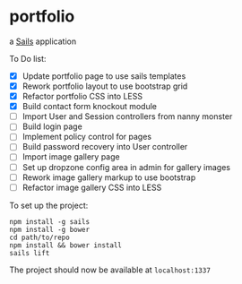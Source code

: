 # portfolio

a [Sails](http://sailsjs.org) application

To Do list:

- [x] Update portfolio page to use sails templates
- [x] Rework portfolio layout to use bootstrap grid
- [x] Refactor portfolio CSS into LESS
- [x] Build contact form knockout module
- [ ] Import User and Session controllers from nanny monster
- [ ] Build login page
- [ ] Implement policy control for pages
- [ ] Build password recovery into User controller
- [ ] Import image gallery page
- [ ] Set up dropzone config area in admin for gallery images
- [ ] Rework image gallery markup to use bootstrap
- [ ] Refactor image gallery CSS into LESS

To set up the project:

	npm install -g sails
	npm install -g bower
	cd path/to/repo
	npm install && bower install
	sails lift

The project should now be available at `localhost:1337`
